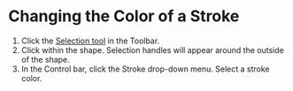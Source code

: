 # Changing the Color of a Stroke

1. Click the [Selection tool](../working-with-tools/drawing-and-type-tools.md) in the Toolbar.
2. Click within the shape. Selection handles will appear around the outside of the shape.
3. In the Control bar, click the Stroke drop-down menu. Select a stroke color.


